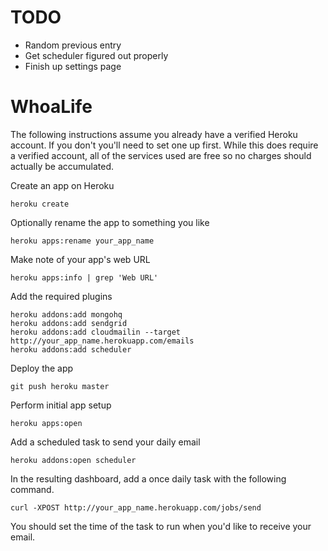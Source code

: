 # TODO

* Random previous entry
* Get scheduler figured out properly
* Finish up settings page

# WhoaLife

The following instructions assume you already have a verified Heroku account. If
you don't you'll need to set one up first. While this does require a verified
account, all of the services used are free so no charges should actually be
accumulated.

Create an app on Heroku

    heroku create
    
Optionally rename the app to something you like

    heroku apps:rename your_app_name
    
Make note of your app's web URL

    heroku apps:info | grep 'Web URL'
    
Add the required plugins

    heroku addons:add mongohq
    heroku addons:add sendgrid
    heroku addons:add cloudmailin --target http://your_app_name.herokuapp.com/emails
    heroku addons:add scheduler
    
Deploy the app

    git push heroku master
    
Perform initial app setup

    heroku apps:open
    
Add a scheduled task to send your daily email

    heroku addons:open scheduler
    
In the resulting dashboard, add a once daily task with the following command.

    curl -XPOST http://your_app_name.herokuapp.com/jobs/send
    
You should set the time of the task to run when you'd like to receive your
email.